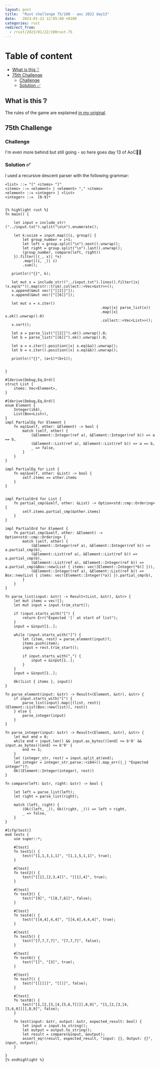 ```yaml
---
layout: post
title:  "Rust challenge 75/100 - aoc 2022 day13"
date:   2023-01-22 12:05:00 +0100
categories: rust
redirect_from:
  - /rust/2023/01/22/100rust-75
---
```



#  Table of content
<!-- MarkdownTOC autolink="true" -->

- [What is this :grey_question:](#what-is-this-grey_question)
- [75th Challenge](#75th-challenge)
    - [Challenge](#challenge)
    - [Solution :white_check_mark:](#solution-white_check_mark)

<!-- /MarkdownTOC -->

## What is this :grey_question: 

The rules of the game are explained [in my original](https://maebli.github.io/rust/2021/10/18/100rust.html). 

## 75th Challenge
### Challenge

I'm even more behind but still going - so here goes day 13 of AoC🎅🦀

### Solution :white_check_mark:

I used a recursive descent parser with the following grammar:

    <list> ::= "[" <items> "]"
    <items> ::= <element> | <element> "," <items>
    <element> ::= <integer> | <list>
    <integer> ::=  [0-9]*


    {% highlight rust %}
    fn main() {

        let input = include_str!("../input.txt").split("\n\n").enumerate();

        let k:usize = input.map(|(i, group)| {
            let group_number = i+1;
            let left = group.split("\n").next().unwrap();
            let right = group.split("\n").last().unwrap();
            (group_number, compare(left, right))
        }).filter(|(_, x)| *x)
            .map(|(i, _)| i)
            .sum();

       println!("{}", k);

       let mut x = include_str!("../input.txt").lines().filter(|x| !x.eq(&"")).map(str::trim).collect::<Vec<&str>>();
       x.append(&mut vec!["[[2]]"]);
       x.append(&mut vec!["[[6]]"]);

       let mut x = x.iter()
                                                .map(|x| parse_list(x))
                                                .map(|x| x.ok().unwrap().0)
                                                .collect::<Vec<List>>();
       x.sort();

       let a = parse_list("[[2]]").ok().unwrap().0;
       let b = parse_list("[[6]]").ok().unwrap().0;

       let a = x.iter().position(|x| x.eq(&a)).unwrap();
       let b = x.iter().position(|x| x.eq(&b)).unwrap();

       println!("{}", (a+1)*(b+1));


    }

    #[derive(Debug,Eq,Ord)]
    struct List {
        items: Vec<Element>,
    }

    #[derive(Debug,Eq,Ord)]
    enum Element {
        Integer(i64),
        List(Box<List>),
    }
    impl PartialEq for Element {
        fn eq(&self, other: &Element) -> bool {
            match (self, other) {
                (&Element::Integer(ref a), &Element::Integer(ref b)) => a == b,
                (&Element::List(ref a), &Element::List(ref b)) => a == b,
                _ => false,
            }
        }
    }

    impl PartialEq for List {
        fn eq(&self, other: &List) -> bool {
            self.items == other.items
        }
    }


    impl PartialOrd for List {
        fn partial_cmp(&self, other: &List) -> Option<std::cmp::Ordering> {
            self.items.partial_cmp(&other.items)
        }
    }

    impl PartialOrd for Element {
        fn partial_cmp(&self, other: &Element) -> Option<std::cmp::Ordering> {
            match (self, other) {
                (&Element::Integer(ref a), &Element::Integer(ref b)) => a.partial_cmp(b),
                (&Element::List(ref a), &Element::List(ref b)) => a.partial_cmp(b),
                (&Element::List(ref a), &Element::Integer(ref b)) => a.partial_cmp(&Box::new(List { items: vec![Element::Integer(*b)] })),
                (&Element::Integer(ref a), &Element::List(ref b)) => Box::new(List { items: vec![Element::Integer(*a)] }).partial_cmp(b),
            }
        }
    }

    fn parse_list(input: &str) -> Result<(List, &str), &str> {
        let mut items = vec![];
        let mut input = input.trim_start();

        if !input.starts_with("[") {
            return Err("Expected '[' at start of list");
        }
        input = &input[1..];

        while !input.starts_with("]") {
            let (item, rest) = parse_element(input)?;
            items.push(item);
            input = rest.trim_start();

            if input.starts_with(",") {
                input = &input[1..];
            }
        }
        input = &input[1..];

        Ok((List { items }, input))
    }

    fn parse_element(input: &str) -> Result<(Element, &str), &str> {
        if input.starts_with("[") {
            parse_list(input).map(|(list, rest)| (Element::List(Box::new(list)), rest))
        } else {
            parse_integer(input)
        }
    }

    fn parse_integer(input: &str) -> Result<(Element, &str), &str> {
        let mut end = 0;
        while end < input.len() && input.as_bytes()[end] >= b'0' && input.as_bytes()[end] <= b'9' {
            end += 1;
        }
        let (integer_str, rest) = input.split_at(end);
        let integer = integer_str.parse::<i64>().map_err(|_| "Expected integer")?;
        Ok((Element::Integer(integer), rest))
    }

    fn compare(left: &str, right: &str) -> bool {

        let left = parse_list(left);
        let right = parse_list(right);
        
        match (left, right) {
            (Ok((left, _)), Ok((right, _))) => left < right,
            _ => false,
        }
    }

    #[cfg(test)]
    mod tests {
        use super::*;

        #[test]
        fn test1() {
            test("[1,1,3,1,1]", "[1,1,5,1,1]", true);
        }

        #[test]
        fn test2() {
            test("[[1],[2,3,4]]", "[[1],4]", true);
        }

        #[test]
        fn test3() {
            test("[9]", "[[8,7,6]]", false);
        }

        #[test]
        fn test4() {
            test("[[4,4],4,4]", "[[4,4],4,4,4]", true);
        }

        #[test]
        fn test5() {
            test("[7,7,7,7]", "[7,7,7]", false);
        }

        #[test]
        fn test6() {
            test("[]", "[3]", true);
        }

        #[test]
        fn test7() {
            test("[[[]]]", "[[]]", false);
        }

        #[test]
        fn test8() {
            test("[1,[2,[3,[4,[5,6,7]]]],8,9]", "[1,[2,[3,[4,[5,6,0]]]],8,9]", false);
        }

        fn test(input: &str, output: &str, expected_result: bool) {
            let input = input.to_string();
            let output = output.to_string();
            let result = compare(&input, &output);
            assert_eq!(result, expected_result, "input: {}, Output: {}", input, output);
        }
        
    }
    {% endhighlight %}
